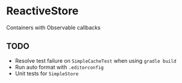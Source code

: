 # ReactiveStore
Containers with Observable callbacks

## TODO
- Resolve test failure on `SimpleCacheTest` when using `gradle build`
- Run auto format with `.editorconfig`
- Unit tests for `SimpleStore`
